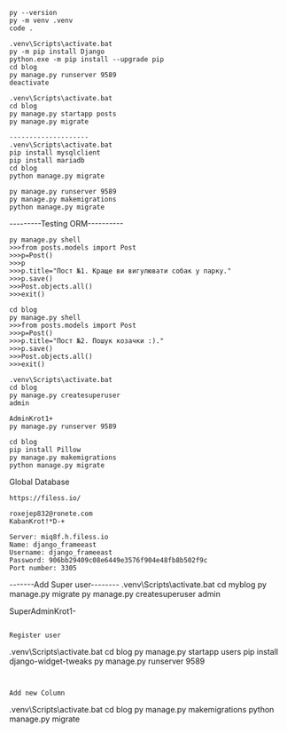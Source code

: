 ```
py --version
py -m venv .venv
code .
```

```
.venv\Scripts\activate.bat
py -m pip install Django
python.exe -m pip install --upgrade pip
cd blog
py manage.py runserver 9589
deactivate
```

```
.venv\Scripts\activate.bat
cd blog
py manage.py startapp posts
py manage.py migrate
```

```
--------------------
.venv\Scripts\activate.bat
pip install mysqlclient
pip install mariadb
cd blog
python manage.py migrate
```
```
py manage.py runserver 9589
py manage.py makemigrations
python manage.py migrate
```

---------Testing ORM----------
```
py manage.py shell
>>>from posts.models import Post
>>>p=Post()
>>>p
>>>p.title="Пост №1. Краще ви вигулювати собак у парку."
>>>p.save()
>>>Post.objects.all()
>>>exit()
```

```
cd blog
py manage.py shell
>>>from posts.models import Post
>>>p=Post()
>>>p.title="Пост №2. Пошук козачки :)."
>>>p.save()
>>>Post.objects.all()
>>>exit()
```

```
.venv\Scripts\activate.bat
cd blog
py manage.py createsuperuser
admin

AdminKrot1+
py manage.py runserver 9589
```

```
cd blog
pip install Pillow
py manage.py makemigrations
python manage.py migrate
```

Global Database
```
https://filess.io/

roxejep832@ronete.com
KabanKrot!*D-+

Server: miq8f.h.filess.io
Name: django_frameeast
Username: django_frameeast
Password: 906bb29409c08e6449e3576f904e48fb8b502f9c
Port number: 3305
```

-------Add Super user--------
.venv\Scripts\activate.bat
cd myblog
py manage.py migrate
py manage.py createsuperuser
admin

SuperAdminKrot1-
```

Register user
```
.venv\Scripts\activate.bat
cd blog
py manage.py startapp users
pip install django-widget-tweaks
py manage.py runserver 9589
```


Add new Column
```
.venv\Scripts\activate.bat
cd blog
py manage.py makemigrations
python manage.py migrate
```
